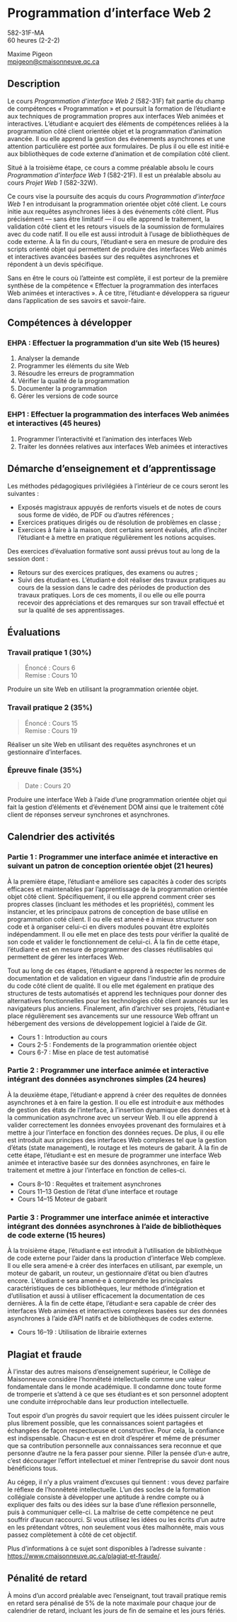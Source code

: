 # Programmation d’interface Web 2

582-31F-MA \
60 heures (2-2-2)

Maxime Pigeon \
mpigeon@cmaisonneuve.qc.ca

## Description

Le cours *Programmation d’interface Web 2* (582-31F) fait partie du champ de compétences « Programmation » et poursuit la formation de l’étudiant·e aux techniques de programmation propres aux interfaces Web animées et interactives. L’étudiant·e acquiert des éléments de compétences reliées à la programmation côté client orientée objet et la programmation d’animation avancée. Il ou elle apprend la gestion des événements asynchrones et une attention particulière est portée aux formulaires. De plus il ou elle est initié·e aux bibliothèques de code externe d’animation et de compilation côté client.

Situé à la troisième étape, ce cours a comme préalable absolu le cours *Programmation d’interface Web 1* (582-21F). Il est un préalable absolu au cours *Projet Web 1* (582-32W).

Ce cours vise la poursuite des acquis du cours *Programmation d’interface Web 1* en introduisant la programmation orientée objet côté client. Le cours initie aux requêtes asynchrones liées à des événements côté client. Plus précisément — sans être limitatif — il ou elle apprend le traitement, la validation côté client et les retours visuels de la soumission de formulaires avec du code natif. Il ou elle est aussi introduit à l’usage de bibliothèques de code externe. À la fin du cours, l’étudiant·e sera en mesure de produire des scripts orienté objet qui permettent de produire des interfaces Web animés et interactives avancées basées sur des requêtes asynchrones et répondent à un devis spécifique.

Sans en être le cours où l’atteinte est complète, il est porteur de la première synthèse de la compétence « Effectuer la programmation des interfaces Web animées et interactives ». À ce titre, l’étudiant·e développera sa rigueur dans l’application de ses savoirs et savoir-faire.

## Compétences à développer

### EHPA : Effectuer la programmation d’un site Web (15 heures)

1. Analyser la demande
2. Programmer les éléments du site Web
3. Résoudre les erreurs de programmation
4. Vérifier la qualité de la programmation
5. Documenter la programmation
6. Gérer les versions de code source

### EHP1 : Effectuer la programmation des interfaces Web animées et interactives (45 heures)

1. Programmer l’interactivité et l’animation des interfaces Web
2. Traiter les données relatives aux interfaces Web animées et interactives

## Démarche d’enseignement et d’apprentissage

Les méthodes pédagogiques privilégiées à l’intérieur de ce cours seront les
suivantes :

- Exposés magistraux appuyés de renforts visuels et de notes de cours sous forme de vidéo, de PDF ou d’autres références ; 
- Exercices pratiques dirigés ou de résolution de problèmes en classe ;
- Exercices à faire à la maison, dont certains seront évalués, afin d’inciter l’étudiant·e à mettre en pratique régulièrement les notions acquises.

Des exercices d’évaluation formative sont aussi prévus tout au long de la session dont :

- Retours sur des exercices pratiques, des examens ou autres ;
- Suivi des étudiant·es. L’étudiant·e doit réaliser des travaux pratiques au cours de la session dans le cadre des périodes de production des travaux pratiques. Lors de ces moments, il ou elle ou elle pourra recevoir des appréciations et des remarques sur son travail effectué et sur la qualité de ses apprentissages.

## Évaluations

### Travail pratique 1 (30%)

> Énoncé : Cours 6 \
> Remise : Cours 10

Produire un site Web en utilisant la programmation orientée objet. 

### Travail pratique 2 (35%)

> Énoncé : Cours 15 \
> Remise : Cours 19

Réaliser un site Web en utilisant des requêtes asynchrones et un gestionnaire d’interfaces.

### Épreuve finale (35%)

> Date : Cours 20

Produire une interface Web à l’aide d’une programmation orientée objet qui fait la gestion d’éléments et d’événement DOM ainsi que le traitement côté client de réponses serveur synchrones et asynchrones.

## Calendrier des activités

### Partie 1 : Programmer une interface animée et interactive en suivant un patron de conception orientée objet (21 heures)

À la première étape, l’étudiant·e améliore ses capacités à coder des scripts efficaces et maintenables par l’apprentissage de la programmation orientée objet côté client. Spécifiquement, il ou elle apprend comment créer ses propres classes (incluant les méthodes et les propriétés), comment les instancier, et les principaux patrons de conception de base utilisé en programmation coté client. Il ou elle est amené·e à mieux structurer son code et à organiser celui-ci en divers modules pouvant être exploités indépendamment. Il ou elle met en place des tests pour vérifier la qualité de son code et valider le fonctionnement de celui-ci. À la fin de cette étape, l’étudiant·e est en mesure de programmer des classes réutilisables qui permettent de gérer les interfaces Web.

Tout au long de ces étapes, l’étudiant·e apprend à respecter les normes de documentation et de validation en vigueur dans l’industrie afin de produire du code côté client de qualité. Il ou elle met également en pratique des structures de tests automatisés et apprend les techniques pour donner des alternatives fonctionnelles pour les technologies côté client avancés sur les navigateurs plus anciens. Finalement, afin d’archiver ses projets, l’étudiant·e place régulièrement ses avancements sur une ressource Web offrant un hébergement des versions de développement logiciel à l’aide de *Git*.

- Cours 1 : Introduction au cours
- Cours 2-5 : Fondements de la programmation orientée object
- Cours 6-7 : Mise en place de test automatisé 

### Partie 2 : Programmer une interface animée et interactive intégrant des données asynchrones simples (24 heures)

À la deuxième étape, l’étudiant·e apprend à créer des requêtes de données asynchrones et à en faire la gestion. Il ou elle est introduit·e aux méthodes de gestion des états de l’interface, à l’insertion dynamique des données et à la communication asynchrone avec un serveur Web. Il ou elle apprend à valider correctement les données envoyées provenant des formulaires et à mettre à jour l’interface en fonction des données reçues. De plus, il ou elle est introduit aux principes des interfaces Web complexes tel que la gestion d’états (state management), le routage et les moteurs de gabarit. À la fin de cette étape, l’étudiant·e est en mesure de programmer une interface Web animée et interactive basée sur des données asynchrones, en faire le traitement et mettre à jour l’interface en fonction de celles-ci.

- Cours 8–10 : Requêtes et traitement asynchrones
- Cours 11–13 Gestion de l’état d’une interface et routage
- Cours 14–15 Moteur de gabarit

### Partie 3 : Programmer une interface animée et interactive intégrant des données asynchrones à l’aide de bibliothèques de code externe (15 heures)

À la troisième étape, l’étudiant·e est introduit à l’utilisation de bibliothèque de code externe pour l’aider dans la production d’interface Web complexe. Il ou elle sera amené·e à créer des interfaces en utilisant, par exemple, un moteur de gabarit, un routeur, un gestionnaire d’état ou bien d’autres encore. L’étudiant·e sera amené·e à comprendre les principales caractéristiques de ces bibliothèques, leur méthode d’intégration et d’utilisation et aussi à utiliser efficacement la documentation de ces dernières. À la fin de cette étape, l’étudiant·e sera capable de créer des interfaces Web animées et interactives complexes basées sur des données asynchrones à l’aide d’API natifs et de bibliothèques de codes externe.

- Cours 16–19 : Utilisation de librairie externes

## Plagiat et fraude

À l’instar des autres maisons d’enseignement supérieur, le Collège de Maisonneuve considère l’honnêteté intellectuelle comme une valeur fondamentale dans le monde académique. Il condamne donc toute forme de tromperie et s’attend à ce que ses étudiant·es et son personnel adoptent une conduite irréprochable dans leur production intellectuelle.

Tout espoir d’un progrès du savoir requiert que les idées puissent circuler le plus librement possible, que les connaissances soient partagées et échangées de façon respectueuse et constructive. Pour cela, la confiance est indispensable. Chacun·e est en droit d’espérer et même de présumer que sa contribution personnelle aux connaissances sera reconnue et que personne d’autre ne la fera passer pour sienne. Piller la pensée d’un·e autre, c’est décourager l’effort intellectuel et miner l’entreprise du savoir dont nous bénéficions tous.

Au cégep, il n’y a plus vraiment d’excuses qui tiennent : vous devez parfaire le réflexe de l’honnêteté intellectuelle. L’un des socles de la formation collégiale consiste à développer une aptitude à rendre compte ou à expliquer des faits ou des idées sur la base d’une réflexion personnelle, puis à communiquer celle-ci. La maîtrise de cette compétence ne peut souffrir d’aucun raccourci. Si vous utilisez les idées ou les écrits d’un autre en les prétendant vôtres, non seulement vous êtes malhonnête, mais vous passez complètement à côté de cet objectif.

Plus d’informations à ce sujet sont disponibles à l’adresse suivante : https://www.cmaisonneuve.qc.ca/plagiat-et-fraude/.

## Pénalité de retard

À moins d’un accord préalable avec l’enseignant, tout travail pratique remis en retard sera pénalisé de 5% de la note maximale pour chaque jour de calendrier de retard, incluant les jours de fin de semaine et les jours fériés.

